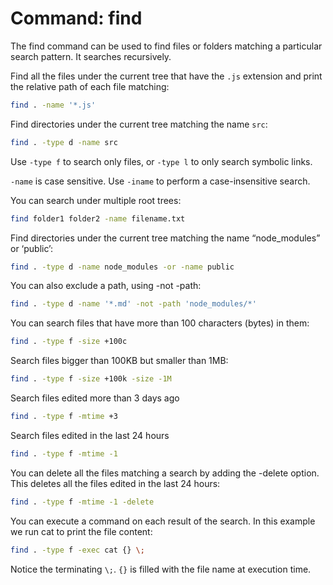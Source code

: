 # Command: find

The find command can be used to find files or folders matching a particular search pattern. It searches recursively.

Find all the files under the current tree that have the `.js` extension and print the relative path of each file matching:
```bash
find . -name '*.js'
```

Find directories under the current tree matching the name `src`:
```bash
find . -type d -name src
```
Use `-type f` to search only files, or `-type l` to only search symbolic links.

`-name` is case sensitive. Use `-iname` to perform a case-insensitive search.

You can search under multiple root trees:
```bash
find folder1 folder2 -name filename.txt
```

Find directories under the current tree matching the name “node_modules” or ‘public’:
```bash
find . -type d -name node_modules -or -name public
```

You can also exclude a path, using -not -path:
```bash
find . -type d -name '*.md' -not -path 'node_modules/*'
```

You can search files that have more than 100 characters (bytes) in them:
```bash
find . -type f -size +100c
```

Search files bigger than 100KB but smaller than 1MB:
```bash
find . -type f -size +100k -size -1M
```

Search files edited more than 3 days ago
```bash
find . -type f -mtime +3
```

Search files edited in the last 24 hours
```bash
find . -type f -mtime -1
```

You can delete all the files matching a search by adding the -delete option. This deletes all the files edited in the last 24 hours:
```bash
find . -type f -mtime -1 -delete
```

You can execute a command on each result of the search. In this example we run cat to print the file content:
```bash
find . -type f -exec cat {} \;
```

Notice the terminating `\;`. `{}` is filled with the file name at execution time.
